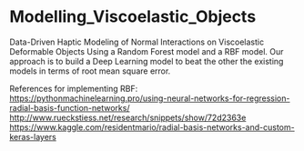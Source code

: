 # Modelling_Viscoelastic_Objects
Data-Driven Haptic Modeling of Normal Interactions on Viscoelastic Deformable Objects  Using a Random Forest model and a RBF model. Our approach is to build a Deep Learning model to beat the other the existing models in terms of root mean square error.

References for implementing RBF:
https://pythonmachinelearning.pro/using-neural-networks-for-regression-radial-basis-function-networks/
http://www.rueckstiess.net/research/snippets/show/72d2363e
https://www.kaggle.com/residentmario/radial-basis-networks-and-custom-keras-layers
